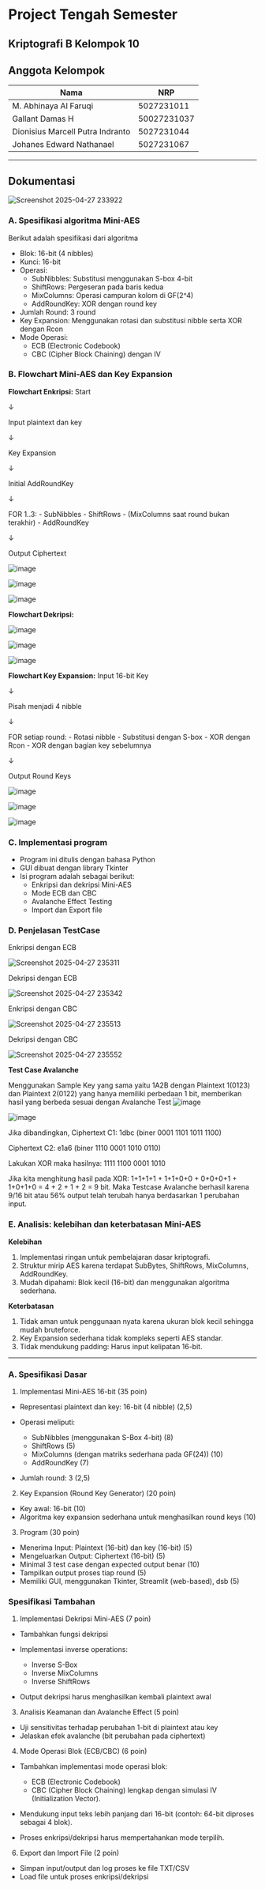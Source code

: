 # Project Tengah Semester
## Kriptografi B Kelompok 10

## Anggota Kelompok
|Nama|NRP|
|-|-|
|M. Abhinaya Al Faruqi|5027231011|
|Gallant Damas H|50027231037|
|Dionisius Marcell Putra Indranto|5027231044|
|Johanes Edward Nathanael|5027231067|
***

## Dokumentasi

![Screenshot 2025-04-27 233922](https://github.com/user-attachments/assets/006fe7a5-1c08-4ef5-9d0e-258f0582166c)

### A. Spesifikasi algoritma Mini-AES
Berikut adalah spesifikasi dari algoritma
- Blok: 16-bit (4 nibbles)
- Kunci: 16-bit
- Operasi:
  - SubNibbles: Substitusi menggunakan S-box 4-bit
  - ShiftRows: Pergeseran pada baris kedua
  - MixColumns: Operasi campuran kolom di GF(2^4)
  - AddRoundKey: XOR dengan round key
- Jumlah Round: 3 round
- Key Expansion: Menggunakan rotasi dan substitusi nibble serta XOR dengan Rcon
- Mode Operasi:
  - ECB (Electronic Codebook)
  - CBC (Cipher Block Chaining) dengan IV


### B. Flowchart Mini-AES dan Key Expansion
**Flowchart Enkripsi:**
Start

  ↓
  
Input plaintext dan key

  ↓
  
Key Expansion

  ↓
  
Initial AddRoundKey

  ↓
  
FOR 1..3:
    - SubNibbles
    - ShiftRows
    - (MixColumns saat round bukan terakhir)
    - AddRoundKey
    
  ↓
  
Output Ciphertext

![image](https://github.com/user-attachments/assets/cbbac05a-41e2-47ce-ab85-f1ffa8a5e2b9)

![image](https://github.com/user-attachments/assets/8f945588-046b-450c-bb83-006d0989957f)

![image](https://github.com/user-attachments/assets/0b418157-c8f4-412f-8c2f-6fc07b588646)


**Flowchart Dekripsi:**

![image](https://github.com/user-attachments/assets/f6b79baf-4cc0-4e7f-807f-3905439f7ca8)

![image](https://github.com/user-attachments/assets/5b006ea8-cb81-421b-a942-f5d2cf7da726)

![image](https://github.com/user-attachments/assets/e91e6ab4-2f62-4bc7-bd5f-363c4cba9a8e)


**Flowchart Key Expansion:**
Input 16-bit Key

  ↓
  
Pisah menjadi 4 nibble

  ↓
  
FOR setiap round:
    - Rotasi nibble
    - Substitusi dengan S-box
    - XOR dengan Rcon
    - XOR dengan bagian key sebelumnya
    
  ↓
  
Output Round Keys

![image](https://github.com/user-attachments/assets/5d01e631-64d0-4d8a-b1d0-d6b0eb7f9850)

![image](https://github.com/user-attachments/assets/832315fc-6ff1-4673-b704-f0074f4caa81)

![image](https://github.com/user-attachments/assets/e83cc1ab-8ad1-4813-b932-665b0aadc463)


### C. Implementasi program
- Program ini ditulis dengan bahasa Python
- GUI dibuat dengan library Tkinter
- Isi program adalah sebagai berikut:
  - Enkripsi dan dekripsi Mini-AES
  - Mode ECB dan CBC
  - Avalanche Effect Testing
  - Import dan Export file

### D. Penjelasan TestCase

Enkripsi dengan ECB

![Screenshot 2025-04-27 235311](https://github.com/user-attachments/assets/f7ca78b6-c97e-4656-b056-e2f083034a41)

Dekripsi dengan ECB

![Screenshot 2025-04-27 235342](https://github.com/user-attachments/assets/429205bf-6492-44ba-96ce-5f4f4bb5f3ee)

Enkripsi dengan CBC

![Screenshot 2025-04-27 235513](https://github.com/user-attachments/assets/16e487a4-d163-44e1-a133-f916b81fb465)

Dekripsi dengan CBC

![Screenshot 2025-04-27 235552](https://github.com/user-attachments/assets/2f01e8d1-4202-4088-b691-afbfc8487db6)

**Test Case Avalanche**

Menggunakan Sample Key yang sama yaitu 1A2B dengan Plaintext 1(0123) dan Plaintext 2(0122) yang hanya memiliki perbedaan 1 bit, memberikan hasil yang berbeda sesuai dengan Avalanche Test
![image](https://github.com/user-attachments/assets/f211e432-4c08-4543-8261-8bd5916f6e21)

![image](https://github.com/user-attachments/assets/1e2943c8-3b69-4008-a755-ef5f44d4798a)

Jika dibandingkan, 
Ciphertext C1: 1dbc (biner 0001 1101 1011 1100)

Ciphertext C2: e1a6 (biner 1110 0001 1010 0110)

Lakukan XOR maka hasilnya: 1111 1100 0001 1010 

Jika kita menghitung hasil pada XOR: 1+1+1+1 + 1+1+0+0 + 0+0+0+1 + 1+0+1+0 = 4 + 2 + 1 + 2 = 9 bit. Maka Testcase Avalanche berhasil karena 9/16 bit atau 56% output telah terubah hanya berdasarkan 1 perubahan input. 


### E. Analisis: kelebihan dan keterbatasan Mini-AES
**Kelebihan**
1. Implementasi ringan untuk pembelajaran dasar kriptografi.
2. Struktur mirip AES karena terdapat SubBytes, ShiftRows, MixColumns, AddRoundKey.
3. Mudah dipahami: Blok kecil (16-bit) dan menggunakan algoritma sederhana.

**Keterbatasan**
1. Tidak aman untuk penggunaan nyata karena ukuran blok kecil sehingga mudah bruteforce.
2. Key Expansion sederhana tidak kompleks seperti AES standar.
3. Tidak mendukung padding: Harus input kelipatan 16-bit.

***

### A. Spesifikasi Dasar
1. Implementasi Mini-AES 16-bit (35 poin)
- Representasi plaintext dan key: 16-bit (4 nibble) (2,5)
- Operasi meliputi:

  - SubNibbles (menggunakan S-Box 4-bit) (8)
  - ShiftRows (5)
  - MixColumns (dengan matriks sederhana pada GF(24)) (10)
  - AddRoundKey (7)

- Jumlah round: 3 (2,5)

2. Key Expansion (Round Key Generator) (20 poin)
- Key awal: 16-bit (10)
- Algoritma key expansion sederhana untuk menghasilkan round keys (10)

3. Program (30 poin)
- Menerima Input: Plaintext (16-bit) dan key (16-bit) (5)
- Mengeluarkan Output: Ciphertext (16-bit) (5)
- Minimal 3 test case dengan expected output benar (10)
- Tampilkan output proses tiap round (5)
- Memiliki GUI, menggunakan Tkinter, Streamlit (web-based), dsb (5)

### Spesifikasi Tambahan
1. Implementasi Dekripsi Mini-AES (7 poin)
- Tambahkan fungsi dekripsi
- Implementasi inverse operations:

  - Inverse S-Box
  - Inverse MixColumns
  - Inverse ShiftRows

- Output dekripsi harus menghasilkan kembali plaintext awal

3. Analisis Keamanan dan Avalanche Effect (5 poin)
- Uji sensitivitas terhadap perubahan 1-bit di plaintext atau key
- Jelaskan efek avalanche (bit perubahan pada ciphertext)

4. Mode Operasi Blok (ECB/CBC) (6 poin)
- Tambahkan implementasi mode operasi blok:

  - ECB (Electronic Codebook)
  - CBC (Cipher Block Chaining) lengkap dengan simulasi IV (Initialization Vector).

- Mendukung input teks lebih panjang dari 16-bit (contoh: 64-bit diproses sebagai 4 blok).
- Proses enkripsi/dekripsi harus mempertahankan mode terpilih.

6. Export dan Import File (2 poin)
- Simpan input/output dan log proses ke file TXT/CSV
- Load file untuk proses enkripsi/dekripsi
